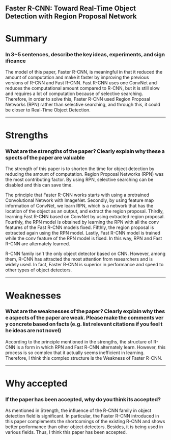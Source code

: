 ## Faster R-CNN: Toward Real-Time Object Detection with Region Proposal Network

# Summary

### In 3~5 sentences, describe the key ideas, experiments, and significance

The model of this paper, Faster R-CNN, is meaningful in that it reduced the amount of computation and make it faster by improving the previous versions of R-CNN and Fast R-CNN. Fast R-CNN uses one ConvNet and reduces the computational amount compared to R-CNN, but it is still slow and requires a lot of computation because of selective searching. Therefore, in order to solve this, Faster R-CNN used Region Proposal Networks (RPN) rather than selective searching, and through this, it could be closer to Real-Time Object Detection.

---

# Strengths

### What are the strengths of the paper? Clearly explain why these aspects of the paper are valuable

The strength of this paper is to shorten the time for object detection by reducing the amount of computation. Region Proposal Networks (RPN) was the most contributing factor. By using RPN, selective searching can be disabled and this can save time.

The principle that Faster R-CNN works starts with using a pretrained Convolutional Network with ImageNet. Secondly, by using feature map information of ConvNet, we learn RPN, which is a network that has the location of the object as an output, and extract the region proposal. Thirdly, learning Fast R-CNN based on ConvNet by using extracted region proposal. Fourthly, the RPN model is obtained by learning the RPN with all the conv features of the Fast R-CNN models fixed. Fifthly, the region proposal is extracted again using the RPN model. Lastly, Fast R-CNN model is trained while the conv feature of the RPN model is fixed. In this way, RPN and Fast R-CNN are alternately learned.

R-CNN family isn't the only object detector based on CNN. However, among them, R-CNN has attracted the most attention from researchers and is widely used. In fact, Faster R-CNN is superior in performance and speed to other types of object detectors.

---

# Weaknesses

### What are the weaknesses of the paper? Clearly explain why these aspects of the paper are weak. Please make the comments very concrete based on facts (e.g. list relevant citations if you feel the ideas are not novel)

According to the principle mentioned in the strengths, the structure of R-CNN is a form in which RPN and Fast R-CNN alternately learn. However, this process is so complex that it actually seems inefficient in learning. Therefore, I think this complex structure is the Weakness of Faster R-CNN.

---

# Why accepted

### If the paper has been accepted, why do you think its accepted?

As mentioned in Strength, the influence of the R-CNN family in object detection field is significant. In particular, the Faster R-CNN introduced in this paper complements the shortcomings of the existing R-CNN and shows better performance than other object detectors. Besides, it is being used in various fields. Thus, I think this paper has been accepted.
